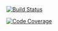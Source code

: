 [![Build Status](https://scrutinizer-ci.com/g/Deployee/application/badges/build.png?b=master)](https://scrutinizer-ci.com/g/Deployee/application/build-status/master)

[![Code Coverage](https://scrutinizer-ci.com/g/Deployee/application/badges/coverage.png?b=master)](https://scrutinizer-ci.com/g/Deployee/application/?branch=master)